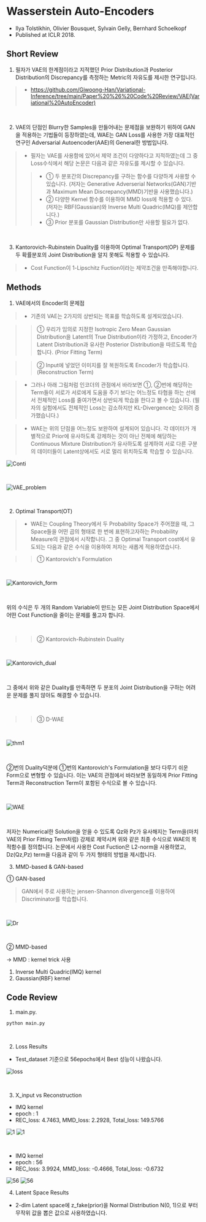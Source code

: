 # Wasserstein Auto-Encoders

- Ilya Tolstikhin, Olivier Bousquet, Sylvain Gelly, Bernhard Schoelkopf
- Published at ICLR 2018.

## Short Review

1. 필자가 VAE의 한계점이라고 지적했던 Prior Distribution과 Posterior Distribution의 Discrepancy를 측정하는 Metric의 자유도를 제시한 연구입니다.

> * https://github.com/Giwoong-Han/Variational-Inference/tree/main/Paper%20%26%20Code%20Review/VAE(Variational%20AutoEncoder)

<br>

2. VAE의 단점인 Blurry한 Samples을 만들어내는 문제점을 보완하기 위하여 GAN을 적용하는 기법들이 등장하였는데, WAE는 GAN Loss를 사용한 가장 대표적인 연구인 Adversarial Autoencoder(AAE)의 General한 방법입니다.

> * 필자는 VAE를 사용함에 있어서 제약 조건이 다양하다고 지적하였는데 그 중 Loss수식에서 해당 논문은 다음과 같은 자유도를 제시할 수 있습니다.
>> * ① 두 분포간의 Discrepancy를 구하는 함수를 다양하게 사용할 수 있습니다. (저자는 Generative Adverserial Networks(GAN)기반과 Maximum Mean Discrepancy(MMD)기반을 사용했습니다.)
>> * ② 다양한 Kernel 함수를 이용하여 MMD loss에 적용할 수 있다. (저자는 RBF(Gaussian)와 Inverse Multi Quadric(IMQ)를 제안합니다.)
>> * ③ Prior 분포를 Gaussian Distribution만 사용할 필요가 없다.

<br>

3. Kantorovich-Rubinstein Duality를 이용하여 Optimal Transport(OP) 문제를 두 확률분포의 Joint Distribution을 알지 못해도 적용할 수 있습니다.

> * Cost Function이 1-Lipschitz Fuction이라는 제약조건을 만족해야합니다.

## Methods

1. VAE에서의 Encoder의 문제점

> * 기존의 VAE는 2가지의 상반되는 목표를 학습하도록 설계되었습니다.

>> ① 우리가 임의로 지정한 Isotropic Zero Mean Gaussian Distribution을 Latent의 True Distribution이라 가정하고, Encoder가 Latent Distribution과 유사한 Posterior Distribution을 따르도록  학습합니다. (Prior Fitting Term)

>> ② Input에 넣었던 이미지를 잘 복원하도록 Encoder가 학습합니다. (Reconstruction Term)

> * 그러나 아래 그림처럼 인코더의 관점에서 바라보면 ①, ②번에 해당하는 Term들이 서로가 서로에게 도움을 주기 보다는 어느정도 타협을 하는 선에서 전체적인 Loss를 줄여가면서 상반되게 학습을 한다고 볼 수 있습니다. (필자의 실험에서도 전체적인 Loss는 감소하지만 KL-Divergence는 오히려 증가했습니다.)

> * WAE는 위의 단점을 어느정도 보완하여 설계되어 있습니다. 각 데이터가 개별적으로 Prior에 유사하도록 강제하는 것이 아닌 전체에 해당하는 Continuous Mixture Distribution가 유사하도록 설계하여 서로 다른 구분의 데이터들이 Latent상에서도 서로 멀리 위치하도록 학습할 수 있습니다.

![Conti](https://user-images.githubusercontent.com/82640592/135079337-fd85caa8-975c-40a2-92d6-61d7e58c62a2.jpg)

<br>

![VAE_problem](https://user-images.githubusercontent.com/82640592/135067651-e4f8947a-c8d1-46bf-aac9-93c018fdf39b.jpg)

<br>

2. Optimal Transport(OT)

> * WAE는 Coupling Theory에서 두 Probability Space가 주어졌을 때, 그 Space들을 어떤 곱의 형태로 한 번에 표현하고자하는 Probability Measure의 관점에서 시작합니다. 그 중 Optimal Transport cost에서 유도되는 다음과 같은 수식을 이용하여 저자는 새롭게 적용하였습니다.

>> ① Kantorovich's Formulation

<br>

![Kantorovich_form](https://user-images.githubusercontent.com/82640592/135085524-007c00f4-40d4-40fe-81be-601f4ac9a9d8.jpg)

<br>

위의 수식은 두 개의 Random Variable이 만드는 모든 Joint Distribution Space에서 어떤 Cost Function을 줄이는 문제를 풀고자 합니다.

<br>

>> ② Kantorovich-Rubinstein Duality

<br>

![Kantorovich_dual](https://user-images.githubusercontent.com/82640592/135090151-cf0d6585-64fa-45d5-88a6-26832d7d47c0.jpg)

<br>

그 중에서 위와 같은 Duality를 만족하면 두 분포의 Joint Distribution을 구하는 어려운 문제를 풀지 않아도 해결할 수 있습니다.

<br>

>> ③ D-WAE

<br>

![thm1](https://user-images.githubusercontent.com/82640592/135090176-c23eb0f0-b0d9-4488-9ace-1082f7ccccab.jpg)

<br>

②번의 Duality덕분에 ①번의 Kantorovich's Formulation을 보다 다루기 쉬운 Form으로 변형할 수 있습니다. 이는 VAE의 관점에서 바라보면 동일하게 Prior Fitting Term과 Reconstruction Term이 포함된 수식으로 볼 수 있습니다.

<br>

![WAE](https://user-images.githubusercontent.com/82640592/135090195-f4635d24-856a-4063-ad03-f5b60a86b920.png)

<br>

저자는 Numerical한 Solution을 얻을 수 있도록 Qz와 Pz가 유사해지는 Term을(마치 VAE의 Prior Fitting Term처럼) 강제로 제약시켜 위와 같은 최종 수식으로 WAE의 목적함수를 정의합니다. 논문에서 사용한 Cost Fuction은 L2-norm을 사용하였고, Dz(Qz,Pz) term을 다음과 같이 두 가지 형태의 방법을 제시합니다.

3. MMD-based & GAN-based

① GAN-based

> GAN에서 주로 사용하는 jensen-Shannon divergence를 이용하여 Discriminator를 학습합니다.

<br>

![Dr](https://user-images.githubusercontent.com/82640592/136020366-e28074d1-5ba2-41a6-a3d8-d761f5b366c8.jpg)

<br>

② MMD-based

-> MMD : kernel trick 사용 

1) Inverse Multi Quadric(IMQ) kernel
2) Gaussian(RBF) kernel

## Code Review

1. main.py.

`python main.py`

<br>

2. Loss Results

- Test_dataset 기준으로 56epochs에서 Best 성능이 나왔습니다.

![loss](https://user-images.githubusercontent.com/82640592/135604963-097c057d-8f2a-4dd9-8a9a-4680bab93196.jpg)

<br>

3. X_input vs Reconstruction

- IMQ kernel
- epoch : 1
- REC_loss: 4.7463, MMD_loss: 2.2928, Total_loss: 149.5766

![1](https://user-images.githubusercontent.com/82640592/135609108-4e59f7b9-ec04-4b72-a5e4-19bcb270e404.jpg)
![1](https://user-images.githubusercontent.com/82640592/135612209-f9a44ff4-a229-4869-9269-1feb395331a8.jpg)



<br>

- IMQ kernel
- epoch : 56
- REC_loss: 3.9924, MMD_loss: -0.4666, Total_loss: -0.6732

![56](https://user-images.githubusercontent.com/82640592/135612141-88b4fab0-2fa5-4705-a3a8-8f312e005ffb.jpg)
![56](https://user-images.githubusercontent.com/82640592/135612234-d85372be-3617-4c95-9b20-79236eb4f9c6.jpg)


4. Latent Space Results
- 2-dim Latent space에 z_fake(prior)을 Normal Distribution N(0, 1)으로 부터 무작위 값을 뽑은 값으로 사용하였습니다.
